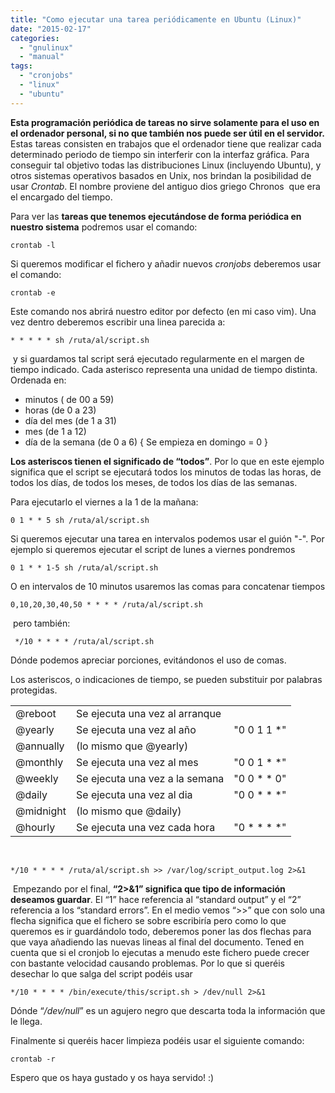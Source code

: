 ```yaml
---
title: "Como ejecutar una tarea periódicamente en Ubuntu (Linux)"
date: "2015-02-17"
categories: 
  - "gnulinux"
  - "manual"
tags: 
  - "cronjobs"
  - "linux"
  - "ubuntu"
---
```


**Esta programación periódica de tareas no sirve solamente para el uso en el ordenador personal, si no que también nos puede ser útil en el servidor.** Estas tareas consisten en trabajos que el ordenador tiene que realizar cada determinado periodo de tiempo sin interferir con la interfaz gráfica. Para conseguir tal objetivo todas las distribuciones Linux (incluyendo Ubuntu), y otros sistemas operativos basados en Unix, nos brindan la posibilidad de usar _Crontab_. El nombre proviene del antiguo dios griego Chronos  que era el encargado del tiempo.

Para ver las **tareas que tenemos ejecutándose de forma periódica en nuestro sistema** podremos usar el comando:

```
crontab -l
```

Si queremos modificar el fichero y añadir nuevos _cronjobs_ deberemos usar el comando:

```
crontab -e
```

Este comando nos abrirá nuestro editor por defecto (en mi caso vim). Una vez dentro deberemos escribir una linea parecida a:

```
* * * * * sh /ruta/al/script.sh
```

 y si guardamos tal script será ejecutado regularmente en el margen de tiempo indicado. Cada asterisco representa una unidad de tiempo distinta. Ordenada en:

- minutos ( de 00 a 59)
- horas (de 0 a 23)
- día del mes (de 1 a 31)
- mes (de 1 a 12)
- día de la semana (de 0 a 6) { Se empieza en domingo = 0 }

**Los asteriscos tienen el significado de “todos”**. Por lo que en este ejemplo significa que el script se ejecutará todos los minutos de todas las horas, de todos los días, de todos los meses, de todos los días de las semanas.

Para ejecutarlo el viernes a la 1 de la mañana:

```
0 1 * * 5 sh /ruta/al/script.sh
```

Si queremos ejecutar una tarea en intervalos podemos usar el guión "-". Por ejemplo si queremos ejecutar el script de lunes a viernes pondremos

```
0 1 * * 1-5 sh /ruta/al/script.sh
```

O en intervalos de 10 minutos usaremos las comas para concatenar tiempos

```
0,10,20,30,40,50 * * * * /ruta/al/script.sh
```

 pero también:

```
 */10 * * * * /ruta/al/script.sh
```

Dónde podemos apreciar porciones, evitándonos el uso de comas.

Los asteriscos, o indicaciones de tiempo, se pueden substituir por palabras protegidas.

<table style="width: 100%;"><tbody><tr><td>@reboot</td><td>Se ejecuta una vez al arranque</td><td></td></tr><tr><td>@yearly</td><td>Se ejecuta una vez al año</td><td>"0 0 1 1 *"</td></tr><tr><td>@annually</td><td>(lo mismo que @yearly)</td><td></td></tr><tr><td>@monthly</td><td>Se ejecuta una vez al mes</td><td>"0 0 1 * *"</td></tr><tr><td>@weekly</td><td>Se ejecuta una vez a la semana</td><td>"0 0 * * 0"</td></tr><tr><td>@daily</td><td>Se ejecuta una vez al dia</td><td>"0 0 * * *"</td></tr><tr><td>@midnight</td><td>(lo mismo que @daily)</td><td></td></tr><tr><td>@hourly</td><td>Se ejecuta una vez cada hora</td><td>"0 * * * *"</td></tr></tbody></table>

 

```
*/10 * * * * /ruta/al/script.sh >> /var/log/script_output.log 2>&1
```

 Empezando por el final, **“2>&1” significa que tipo de información deseamos guardar**. El “1” hace referencia al “standard output” y el “2” referencia a los “standard errors”. En el medio vemos “>>” que con solo una flecha significa que el fichero se sobre escribiría pero como lo que queremos es ir guardándolo todo, deberemos poner las dos flechas para que vaya añadiendo las nuevas lineas al final del documento. Tened en cuenta que si el cronjob lo ejecutas a menudo este fichero puede crecer con bastante velocidad causando problemas. Por lo que si queréis desechar lo que salga del script podéis usar

```
*/10 * * * * /bin/execute/this/script.sh > /dev/null 2>&1
```

Dónde “_/dev/null_” es un agujero negro que descarta toda la información que le llega.

Finalmente si queréis hacer limpieza podéis usar el siguiente comando:

```
crontab -r
```

Espero que os haya gustado y os haya servido! :)
